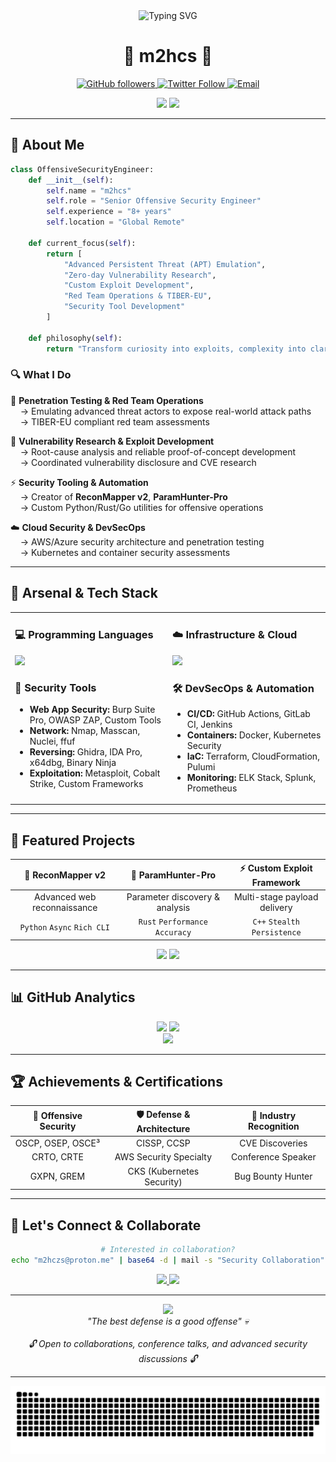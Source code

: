 <!-- Profile README – m2hcs -->

<div align="center">
  <img src="https://readme-typing-svg.herokuapp.com?font=Fira+Code&size=30&duration=3000&pause=1000&color=00D9FF&center=true&vCenter=true&width=600&lines=Hey%2C+I'm+m2hcs+%F0%9F%91%8B;Offensive+Security+Engineer;Vulnerability+Researcher;Red+Team+Operator" alt="Typing SVG" />
</div>

<h1 align="center">🔴 <strong>m2hcs</strong> 🔴</h1>

<p align="center">
  <a href="https://github.com/m2hcz">
    <img src="https://img.shields.io/github/followers/m2hcz?label=Follow&style=for-the-badge&color=red&labelColor=black" alt="GitHub followers" />
  </a>
  <a href="https://x.com/inf0secc">
    <img src="https://img.shields.io/twitter/follow/inf0secc?style=for-the-badge&color=1DA1F2&labelColor=black" alt="Twitter Follow" />
  </a>
  <a href="mailto:m2hczs@proton.me">
    <img src="https://img.shields.io/badge/Email-m2hczs@proton.me-orange?style=for-the-badge&labelColor=black" alt="Email" />
  </a>
</p>

<p align="center">
  <img src="https://img.shields.io/badge/Senior%20Offensive%20Security%20Engineer-FF0000?style=for-the-badge&labelColor=black" />
  <img src="https://img.shields.io/badge/8%2B%20Years%20Experience-00D9FF?style=for-the-badge&labelColor=black" />
</p>

---

## 🎯 About Me

```python
class OffensiveSecurityEngineer:
    def __init__(self):
        self.name = "m2hcs"
        self.role = "Senior Offensive Security Engineer"
        self.experience = "8+ years"
        self.location = "Global Remote"
        
    def current_focus(self):
        return [
            "Advanced Persistent Threat (APT) Emulation",
            "Zero-day Vulnerability Research", 
            "Custom Exploit Development",
            "Red Team Operations & TIBER-EU",
            "Security Tool Development"
        ]
        
    def philosophy(self):
        return "Transform curiosity into exploits, complexity into clarity"
```

### 🔍 **What I Do**

🎯 **Penetration Testing & Red Team Operations**  
&nbsp;&nbsp;&nbsp;&nbsp;→ Emulating advanced threat actors to expose real-world attack paths  
&nbsp;&nbsp;&nbsp;&nbsp;→ TIBER-EU compliant red team assessments  

🔬 **Vulnerability Research & Exploit Development**  
&nbsp;&nbsp;&nbsp;&nbsp;→ Root-cause analysis and reliable proof-of-concept development  
&nbsp;&nbsp;&nbsp;&nbsp;→ Coordinated vulnerability disclosure and CVE research  

⚡ **Security Tooling & Automation**  
&nbsp;&nbsp;&nbsp;&nbsp;→ Creator of **ReconMapper v2**, **ParamHunter-Pro**  
&nbsp;&nbsp;&nbsp;&nbsp;→ Custom Python/Rust/Go utilities for offensive operations  

☁️ **Cloud Security & DevSecOps**  
&nbsp;&nbsp;&nbsp;&nbsp;→ AWS/Azure security architecture and penetration testing  
&nbsp;&nbsp;&nbsp;&nbsp;→ Kubernetes and container security assessments  

---

## 🧰 **Arsenal & Tech Stack**

<table>
<tr>
<td valign="top" width="50%">

### 💻 **Programming Languages**
<p align="left">
  <img src="https://skillicons.dev/icons?i=python,rust,c,cpp,go,javascript,bash" />
</p>

### 🔐 **Security Tools**
- **Web App Security:** Burp Suite Pro, OWASP ZAP, Custom Tools
- **Network:** Nmap, Masscan, Nuclei, ffuf
- **Reversing:** Ghidra, IDA Pro, x64dbg, Binary Ninja
- **Exploitation:** Metasploit, Cobalt Strike, Custom Frameworks

</td>
<td valign="top" width="50%">

### ☁️ **Infrastructure & Cloud**
<p align="left">
  <img src="https://skillicons.dev/icons?i=aws,docker,kubernetes,terraform,ansible,linux" />
</p>

### 🛠️ **DevSecOps & Automation**
- **CI/CD:** GitHub Actions, GitLab CI, Jenkins
- **Containers:** Docker, Kubernetes Security
- **IaC:** Terraform, CloudFormation, Pulumi
- **Monitoring:** ELK Stack, Splunk, Prometheus

</td>
</tr>
</table>

---

## 🚀 **Featured Projects**

<div align="center">

| 🔴 **ReconMapper v2** | 🎯 **ParamHunter-Pro** | ⚡ **Custom Exploit Framework** |
|:---:|:---:|:---:|
| Advanced web reconnaissance | Parameter discovery & analysis | Multi-stage payload delivery |
| `Python` `Async` `Rich CLI` | `Rust` `Performance` `Accuracy` | `C++` `Stealth` `Persistence` |

</div>

<div align="center">
  <img src="https://github-readme-stats.vercel.app/api/pin/?username=m2hcz&repo=reconmapper&theme=tokyonight&border_color=ff0000" />
  <img src="https://github-readme-stats.vercel.app/api/pin/?username=m2hcz&repo=paramhunter-pro&theme=tokyonight&border_color=ff0000" />
</div>

---

## 📊 **GitHub Analytics**

<div align="center">
  <img height="180em" src="https://github-readme-stats.vercel.app/api?username=m2hcz&show_icons=true&theme=tokyonight&include_all_commits=true&count_private=true&border_color=ff0000"/>
  <img height="180em" src="https://github-readme-stats.vercel.app/api/top-langs/?username=m2hcz&layout=compact&theme=tokyonight&border_color=ff0000"/>
</div>

<div align="center">
  <img src="https://github-readme-streak-stats.herokuapp.com/?user=m2hcz&theme=tokyonight&border=ff0000" />
</div>

---

## 🏆 **Achievements & Certifications**

<div align="center">

| 🎯 **Offensive Security** | 🛡️ **Defense & Architecture** | 🏅 **Industry Recognition** |
|:---:|:---:|:---:|
| OSCP, OSEP, OSCE³ | CISSP, CCSP | CVE Discoveries |
| CRTO, CRTE | AWS Security Specialty | Conference Speaker |
| GXPN, GREM | CKS (Kubernetes Security) | Bug Bounty Hunter |

</div>

---

## 🤝 **Let's Connect & Collaborate**

<div align="center">

```bash
# Interested in collaboration?
echo "m2hczs@proton.me" | base64 -d | mail -s "Security Collaboration"
```

<p>
  <a href="https://x.com/inf0secc">
    <img src="https://img.shields.io/badge/Twitter-1DA1F2?style=for-the-badge&logo=twitter&logoColor=white&labelColor=black" />
  </a>
  <a href="mailto:m2hczs@proton.me">
    <img src="https://img.shields.io/badge/ProtonMail-8B89CC?style=for-the-badge&logo=protonmail&logoColor=white&labelColor=black" />
  </a>
</p>

</div>

---

<div align="center">
  <img src="https://komarev.com/ghpvc/?username=m2hcz&color=red&style=for-the-badge&label=Profile+Views" />
</div>

<div align="center">
  <i>"The best defense is a good offense" 💀</i>
  <br><br>
  <i>🔓 Open to collaborations, conference talks, and advanced security discussions 🔓</i>
</div>

---

<div align="center">
  <img src="https://raw.githubusercontent.com/platane/platane/output/github-contribution-grid-snake-dark.svg" />
</div>
